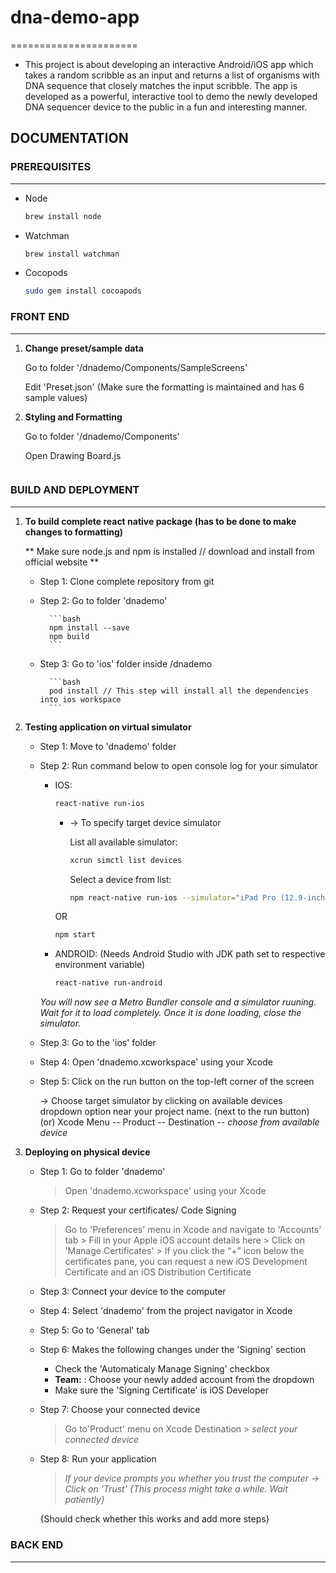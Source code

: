 # dna-demo-app
======================
- This project is about developing an interactive Android/iOS app which takes a random scribble as an input and returns a list of organisms with DNA sequence that closely matches the input scribble. The app is developed as a powerful, interactive tool to demo the newly developed DNA sequencer device to the public in a fun and interesting manner.

## DOCUMENTATION

### PREREQUISITES
-------------
- Node

    ```bash
    brew install node
    ```

- Watchman

    ```bash
    brew install watchman
    ```

- Cocopods

    ```bash
    sudo gem install cocoapods
    ```

### FRONT END
-------------

1. **Change preset/sample data**

    Go to folder '/dnademo/Components/SampleScreens'

    Edit 'Preset.json' (Make sure the formatting is maintained and has 6 sample values)

2. **Styling and Formatting**

    Go to folder '/dnademo/Components'

    Open Drawing Board.js
    
    ~~~Mention line numbers or code blocks to be edited~~~

### BUILD AND DEPLOYMENT
-------------

1. **To build complete react native package (has to be done to make changes to formatting)**

    ** Make sure node.js and npm is installed // download and install from official website **

    - Step 1: Clone complete repository from git
    - Step 2: Go to folder 'dnademo'

            ```bash
            npm install --save
            npm build
            ```
    - Step 3: Go to 'ios' folder inside /dnademo

            ```bash
            pod install // This step will install all the dependencies into ios workspace
            ```

2. **Testing application on virtual simulator**

    - Step 1: Move to 'dnademo' folder
    - Step 2: Run command below to open console log for your simulator

        - IOS:

            ```bash
            react-native run-ios
            ```

            * -> To specify target device simulator

                List all available simulator:

                ```bash
                xcrun simctl list devices
                ```

                Select a device from list:

                ```bash
                npm react-native run-ios --simulator="iPad Pro (12.9-inch) (3rd generation)"
                ```
            OR

            ```bash
            npm start
            ```

        - ANDROID: (Needs Android Studio with JDK path set to respective environment variable)

            ```bash
            react-native run-android
            ```
        *You will now see a Metro Bundler console and a simulator ruuning. Wait for it to load completely. Once it is done loading, close the simulator.*

    - Step 3: Go to the 'ios' folder
    - Step 4: Open 'dnademo.xcworkspace' using your Xcode
    - Step 5: Click on the run button on the top-left corner of the screen

        -> Choose target simulator by clicking on available devices dropdown option near your project name. (next to the run button)
            (or) Xcode Menu -- Product -- Destination -- *choose from available device*

3. **Deploying on physical device**

    - Step 1: Go to folder 'dnademo'
        > Open 'dnademo.xcworkspace' using your Xcode
    - Step 2: Request your certificates/ Code Signing
        > Go to 'Preferences' menu in Xcode and navigate to 'Accounts' tab
            >  Fill in your Apple iOS account details here
            >  Click on 'Manage Certificates'
            >  If you click the “+” icon below the certificates pane, you can request a new iOS Development Certificate and an iOS             Distribution Certificate
    - Step 3: Connect your device to the computer
    - Step 4: Select 'dnademo' from the project navigator in Xcode
    - Step 5: Go to 'General' tab
    - Step 6: Makes the following changes under the 'Signing' section
        - Check the 'Automaticaly Manage Signing' checkbox
        - __Team:__ : Choose your newly added account from the dropdown
        - Make sure the 'Signing Certificate' is iOS Developer
    - Step 7: Choose your connected device
        > Go to'Product' menu on Xcode
        > Destination > *select your connected device*
    - Step 8: Run your application
        > *If your device prompts you whether you trust the computer -> Click on 'Trust' {This process might take a while. Wait patiently}*

        {Should check whether this works and add more steps}
    

### BACK END
-------------